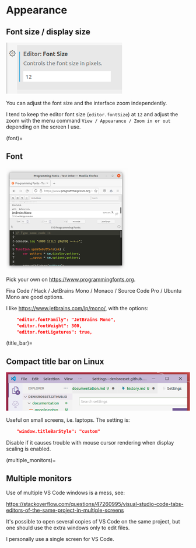 # Appearance

## Font size / display size

![Font size setting](fontsize.png)


You can adjust the font size and the interface zoom independently.

I tend to keep the editor font size (`editor.fontSize`) at `12` and adjust the zoom with the 
menu command `View / Appearance / Zoom in or out` depending on the screen I use.

(font)=
## Font

![Website will many fonts](fonts.png)

Pick your own on https://www.programmingfonts.org. 

Fira Code / Hack / JetBrains Mono / Monaco / Source Code Pro / Ubuntu Mono are good options.

I like https://www.jetbrains.com/lp/mono/, with the options:

```json
    "editor.fontFamily": "JetBrains Mono",
    "editor.fontWeight": 300,
    "editor.fontLigatures": true,
```

(title_bar)=
## Compact title bar on Linux

![Compact title bar on Linux](compact-titlebar.png)

Useful on small screens, i.e. laptops. The setting is:

```json
    "window.titleBarStyle": "custom"
```

Disable if it causes trouble with mouse cursor rendering when display scaling is enabled.

(multiple_monitors)=
## Multiple monitors

Use of multiple VS Code windows is a mess, see:

https://stackoverflow.com/questions/47260995/visual-studio-code-tabs-editors-of-the-same-project-in-multiple-screens

It's possible to open several copies of VS Code on the same project, but one should use the extra windows only to edit files.

I personally use a single screen for VS Code.
